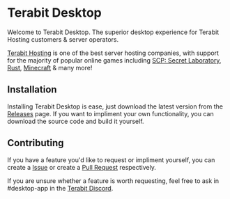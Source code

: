 # Terabit Desktop
Welcome to Terabit Desktop. The superior desktop experience for Terabit Hosting customers & server operators.

[Terabit Hosting](https://terabit.io/) is one of the best server hosting companies, with support for the majority of popular online games including [SCP: Secret Laboratory](https://scpslgame.com/), [Rust](https://rust.facepunch.com/), [Minecraft](https://minecraft.net) & many more!

## Installation
Installing Terabit Desktop is ease, just download the latest version from the [Releases](https://github.com/ALEXWARELLC/tb_app/releases) page. If you want to impliment your own functionality, you can download the source code and build it yourself.

## Contributing
If you have a feature you'd like to request or impliment yourself, you can create a [Issue](https://github.com/ALEXWARELLC/tb_app/issues) or create a [Pull Request](https://github.com/ALEXWARELLC/tb_app/pulls) respectively.

If you are unsure whether a feature is worth requesting, feel free to ask in #desktop-app in the [Terabit Discord](https://discord.gg/rtSFAkG7wj).